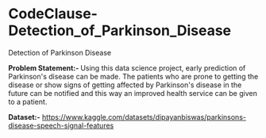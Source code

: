 # CodeClause-Detection_of_Parkinson_Disease
Detection of Parkinson Disease



<b>Problem Statement:- </b>Using this data science project, early prediction of Parkinson's disease can be made. The patients who are prone to getting the disease or show signs of getting affected by Parkinson's disease in the future can be notified and this way an improved health service can be given to a patient.

<b>Dataset:-</b> https://www.kaggle.com/datasets/dipayanbiswas/parkinsons-disease-speech-signal-features
